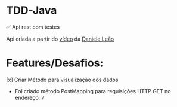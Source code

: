 # TDD-Java

✅ Api rest com testes

Api criada a partir do [vídeo](https://youtu.be/be3T6PXJEfk) da [Daniele Leão](https://github.com/danileao)

# Features/Desafios:

[x] Criar Método para visualização dos dados

  - Foi criado método PostMapping para requisições HTTP GET no endereço: `/`
